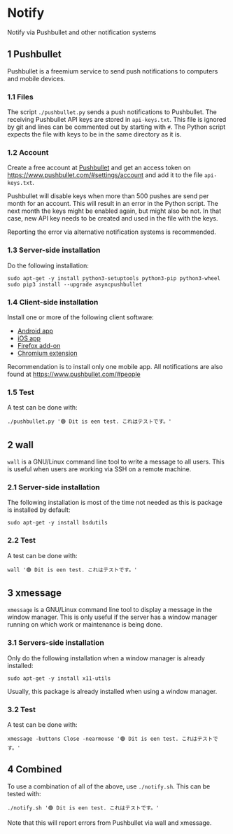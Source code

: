 # Notify

Notify via Pushbullet and other notification systems

## 1 Pushbullet

Pushbullet is a freemium service to send push notifications to computers and
mobile devices.

### 1.1 Files

The script `./pushbullet.py` sends a push notifications to Pushbullet. The receiving
Pushbullet API keys are stored in `api-keys.txt`. This file is ignored by git
and lines can be commented out by starting with `#`. The Python script expects
the file with keys to be in the same directory as it is.

### 1.2 Account

Create a free account at [Pushbullet](https://pushbullet.com) and get an access
token on https://www.pushbullet.com/#settings/account and add it to the file
`api-keys.txt`.

Pushbullet will disable keys when more than 500 pushes are send per month for an
account. This will result in an error in the Python script. The next month the
keys might be enabled again, but might also be not. In that case, new API key
needs to be created and used in the file with the keys.

Reporting the error via alternative notification systems is recommended.

### 1.3 Server-side installation

Do the following installation:

    sudo apt-get -y install python3-setuptools python3-pip python3-wheel
    sudo pip3 install --upgrade asyncpushbullet

### 1.4 Client-side installation

Install one or more of the following client software:
- [Android app](https://play.google.com/store/apps/details?id=com.pushbullet.android)
- [iOS app](https://itunes.apple.com/app/pushbullet/id810352052)
- [Firefox add-on](https://addons.mozilla.org/firefox/addon/pushbullet)
- [Chromium extension](https://chrome.google.com/webstore/detail/pushbullet/chlffgpmiacpedhhbkiomidkjlcfhogd)

Recommendation is to install only one mobile app. All notifications are also
found at https://www.pushbullet.com/#people

### 1.5 Test

A test can be done with:

    ./pushbullet.py '🟢 Dit is een test. これはテストです。'

## 2 wall

`wall` is a GNU/Linux command line tool to write a message to all users. This is
useful when users are working via SSH on a remote machine.

### 2.1 Server-side installation

The following installation is most of the time not needed as this is package is
installed by default:

    sudo apt-get -y install bsdutils

### 2.2 Test

A test can be done with:

    wall '🟢 Dit is een test. これはテストです。'

## 3 xmessage

`xmessage` is a GNU/Linux command line tool to display a message in the window
manager. This is only useful if the server has a window manager running on which
work or maintenance is being done.

### 3.1 Servers-side installation

Only do the following installation when a window manager is already installed:

    sudo apt-get -y install x11-utils

Usually, this package is already installed when using a window manager.

### 3.2 Test

A test can be done with:

    xmessage -buttons Close -nearmouse '🟢 Dit is een test. これはテストです。'

## 4 Combined

To use a combination of all of the above, use `./notify.sh`. This can be tested
with:

    ./notify.sh '🟢 Dit is een test. これはテストです。'

Note that this will report errors from Pushbullet via wall and xmessage.
